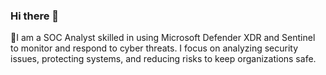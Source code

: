 ### Hi there 👋
🌱I am a SOC Analyst skilled in using Microsoft Defender XDR and Sentinel to monitor and respond to cyber threats. I focus on analyzing security issues, protecting systems, and reducing risks to keep organizations safe.

<!--
**sumitsliet18/sumitsliet18** is a ✨ _special_ ✨ repository because its `README.md` (this file) appears on your GitHub profile.
